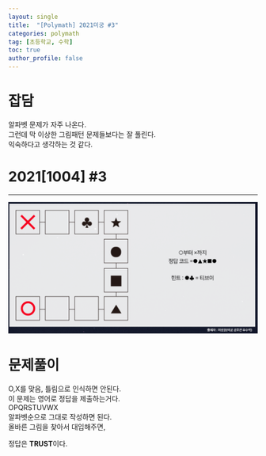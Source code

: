 ```yaml
---
layout: single
title:  "[Polymath] 2021미궁 #3"
categories: polymath
tag: [초등학교, 수학]
toc: true
author_profile: false
---
```


# 잡담   
알파벳 문제가 자주 나온다.    
그런데 막 이상한 그림패턴 문제들보다는 잘 풀린다.   
익숙하다고 생각하는 것 같다.   


# 2021[1004] #3   
***

![첫번째 문제](https://github.com/NOTITLEUNTITLE/NOTITLEUNTITLE.github.io/blob/master/images/2022-01-15/polymath-2021-3.PNG?raw=true)





# 문제풀이
O,X를 맞음, 틀림으로 인식하면 안된다.   
이 문제는 영어로 정답을 제출하는거다.   
OPQRSTUVWX   
알파벳순으로 그대로 작성하면 된다.  
올바른 그림을 찾아서 대입해주면,   

정답은 **TRUST**이다.

